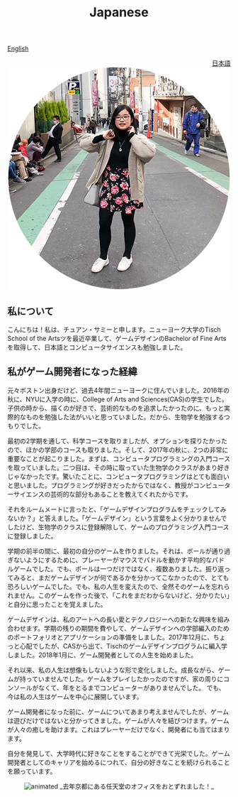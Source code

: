 ﻿---
layout: category
title: Japanese
category: japanese
---


<a href="https://chuangsammy.dev/">English</a>
<div style="text-align: right"> <a href="/japanese">日本語</a> </div>

<div align="center">
<img src="/assets/artwork/Me.jpg" alt="Me">
</div>

## 私について
こんにちは！私は、チュアン・サミーと申します。ニューヨーク大学のTisch School of the Artsツを最近卒業して、ゲームデザインのBachelor of Fine Artsを取得して、日本語とコンピュータサイエンスも勉強しました。

## 私がゲーム開発者になった経緯

元々ボストン出身だけど、過去4年間ニューヨークに住んでいました。2016年の秋に、NYUに入学の時に、College of Arts and Sciences(CAS)の学生でした。子供の時から、描くのが好きで、芸術的なものを追求したかったのに、もっと実際的なものを勉強した法がいいと思っていました。だから、生物学を勉強するつもりでした。

最初の2学期を通して、科学コースを取りましたが、オプションを探りたかったので、ほかの学部のコースも取りました。そして、2017年の秋に、2つの非常に重要なことが起こりました。まずは、コンピュータプログラミングの入門コースを取っていました。二つ目は、その時に取っていた生物学のクラスがあまり好きじゃなかったです。驚いたことに、コンピュータプログラミングはとても面白いと思いました。プログラミングが好きだったからではなく、教授がコンピューターサイエンスの芸術的な部分もあることを教えてくれたからです。

それをルームメートに言ったと、「ゲームデザインプログラムをチェックしてみないか？」と答えました。「ゲームデザイン」という言葉をよく分かりませんでしたけど、生物学のクラスに登録解除して、ゲームのプログラミング入門コースに登録しました。

学期の前半の間に、最初の自分のゲームを作りました。それは、ボールが通り過ぎないようにするために、プレーヤーがマウスでパドルを動かす平均的なパドルゲームでした。でも、ボールは一つだけではなく、複数ありました。振り返ってみると、まだゲームデザインが何であるかを分かってこなかったので、とても恐ろしいゲームでした。でも、私の人生を変えたので、全然そのゲームを忘れられません。このゲームを作った後で、「これをまだわからないけど、分かりたい」と自分に思ったことを覚えました。

ゲームデザインは、私のアートへの長い愛とテクノロジーへの新たな興味を組み合わせます。学期の残りの期間を費やして、ゲームデザインへの学部編入のためのポートフォリオとアプリケーションの準備をしました。2017年12月に、ちょっと心配でしたが、CASから出て、Tischのゲームデザインプログラムに編入学しました。2018年1月に、ゲーム開発者としての人生を始めました。

それ以来、私の人生は想像もしないような形で変化しました。成長ながら、ゲームが持っていませんでした。ゲームをプレイしたかったのですが、家の周りにコンソールがなくて、年をとるまでコンピューターがありませんでした。 でも、今は私の人生はゲームを中心に展開しています。

ゲーム開発者になった前に、ゲームについてあまり考えませんでしたが、ゲームは遊びだけではないと分かってきました。ゲームが人々を結びつけます。ゲームが人々の癒しを助けます。これはプレーヤーだけでなく、開発者にも当てはまります。

自分を発見して、大学時代に好きなことをすることができて光栄でした。ゲーム開発者としてのキャリアを始めるにつれて、自分の好きなことを続けられることを願っています。

<div align="center">
<img src="https://media.giphy.com/media/VGJl8zB5kVZ98k4eBa/giphy.gif" alt="animated" />
_去年京都にある任天堂のオフィスをおとずれました！_
</div>
